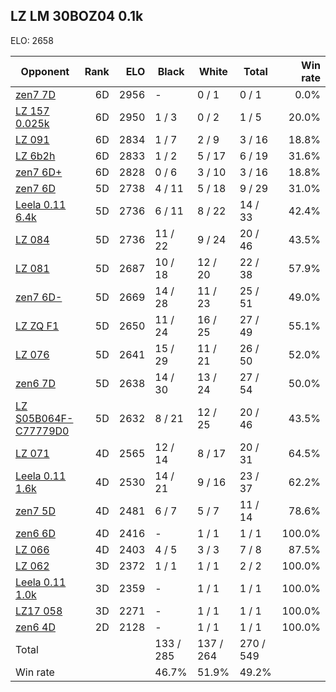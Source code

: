 ## LZ LM 30BOZ04 0.1k ##

ELO: 2658

Opponent | Rank | ELO | Black | White | Total | Win rate
---------|-----:|----:|-------|-------|-------|-------:
[zen7 7D](zen7%207D.md) | 6D | 2956 | - | 0 / 1 | 0 / 1 | 0.0%
[LZ 157 0.025k](LZ%20157%200.025k.md) | 6D | 2950 | 1 / 3 | 0 / 2 | 1 / 5 | 20.0%
[LZ 091](LZ%20091.md) | 6D | 2834 | 1 / 7 | 2 / 9 | 3 / 16 | 18.8%
[LZ 6b2h](LZ%206b2h.md) | 6D | 2833 | 1 / 2 | 5 / 17 | 6 / 19 | 31.6%
[zen7 6D+](zen7%206D+.md) | 6D | 2828 | 0 / 6 | 3 / 10 | 3 / 16 | 18.8%
[zen7 6D](zen7%206D.md) | 5D | 2738 | 4 / 11 | 5 / 18 | 9 / 29 | 31.0%
[Leela 0.11 6.4k](Leela%200.11%206.4k.md) | 5D | 2736 | 6 / 11 | 8 / 22 | 14 / 33 | 42.4%
[LZ 084](LZ%20084.md) | 5D | 2736 | 11 / 22 | 9 / 24 | 20 / 46 | 43.5%
[LZ 081](LZ%20081.md) | 5D | 2687 | 10 / 18 | 12 / 20 | 22 / 38 | 57.9%
[zen7 6D-](zen7%206D-.md) | 5D | 2669 | 14 / 28 | 11 / 23 | 25 / 51 | 49.0%
[LZ ZQ F1](LZ%20ZQ%20F1.md) | 5D | 2650 | 11 / 24 | 16 / 25 | 27 / 49 | 55.1%
[LZ 076](LZ%20076.md) | 5D | 2641 | 15 / 29 | 11 / 21 | 26 / 50 | 52.0%
[zen6 7D](zen6%207D.md) | 5D | 2638 | 14 / 30 | 13 / 24 | 27 / 54 | 50.0%
[LZ S05B064F-C77779D0](LZ%20S05B064F-C77779D0.md) | 5D | 2632 | 8 / 21 | 12 / 25 | 20 / 46 | 43.5%
[LZ 071](LZ%20071.md) | 4D | 2565 | 12 / 14 | 8 / 17 | 20 / 31 | 64.5%
[Leela 0.11 1.6k](Leela%200.11%201.6k.md) | 4D | 2530 | 14 / 21 | 9 / 16 | 23 / 37 | 62.2%
[zen7 5D](zen7%205D.md) | 4D | 2481 | 6 / 7 | 5 / 7 | 11 / 14 | 78.6%
[zen6 6D](zen6%206D.md) | 4D | 2416 | - | 1 / 1 | 1 / 1 | 100.0%
[LZ 066](LZ%20066.md) | 4D | 2403 | 4 / 5 | 3 / 3 | 7 / 8 | 87.5%
[LZ 062](LZ%20062.md) | 3D | 2372 | 1 / 1 | 1 / 1 | 2 / 2 | 100.0%
[Leela 0.11 1.0k](Leela%200.11%201.0k.md) | 3D | 2359 | - | 1 / 1 | 1 / 1 | 100.0%
[LZ17 058](LZ17%20058.md) | 3D | 2271 | - | 1 / 1 | 1 / 1 | 100.0%
[zen6 4D](zen6%204D.md) | 2D | 2128 | - | 1 / 1 | 1 / 1 | 100.0%
Total | | | 133 / 285 | 137 / 264 | 270 / 549 | 
Win rate| | | 46.7% | 51.9% | 49.2% | 
